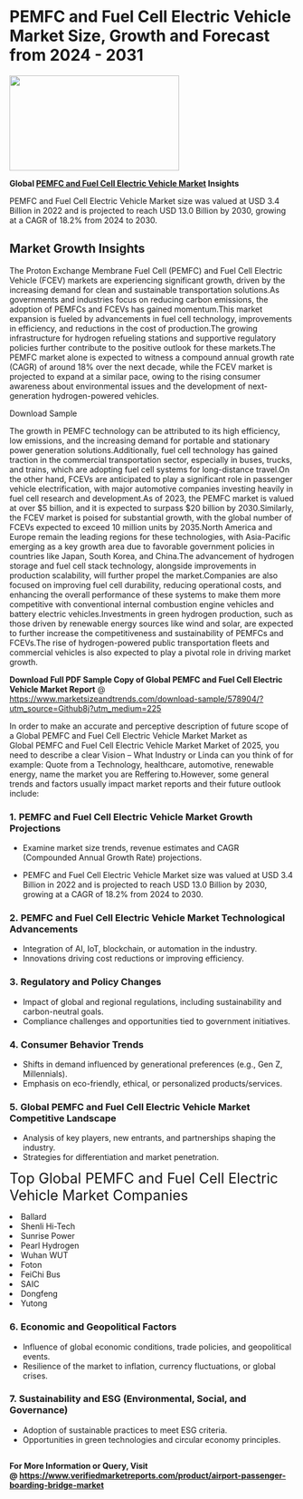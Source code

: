 <H1>PEMFC and Fuel Cell Electric Vehicle Market Size, Growth and Forecast from 2024 - 2031</H1><img class="aligncenter size-medium wp-image-584254" src="https://thirdeyenews.in/wp-content/uploads/2024/09/Global-Market-Research-300x168.jpeg" alt="" width="300" height="168" /><p><strong>Global&nbsp;<a href="https://www.marketsizeandtrends.com/download-sample/578904/?utm_source=Github8j?utm_medium=225">PEMFC and Fuel Cell Electric Vehicle Market</a> Insights</strong></p><p>PEMFC and Fuel Cell Electric Vehicle Market size was valued at USD 3.4 Billion in 2022 and is projected to reach USD 13.0 Billion by 2030, growing at a CAGR of 18.2% from 2024 to 2030.</p><p><h2>Market Growth Insights</h2> <p>The Proton Exchange Membrane Fuel Cell (PEMFC) and Fuel Cell Electric Vehicle (FCEV) markets are experiencing significant growth, driven by the increasing demand for clean and sustainable transportation solutions.As governments and industries focus on reducing carbon emissions, the adoption of PEMFCs and FCEVs has gained momentum.This market expansion is fueled by advancements in fuel cell technology, improvements in efficiency, and reductions in the cost of production.The growing infrastructure for hydrogen refueling stations and supportive regulatory policies further contribute to the positive outlook for these markets.The PEMFC market alone is expected to witness a compound annual growth rate (CAGR) of around 18% over the next decade, while the FCEV market is projected to expand at a similar pace, owing to the rising consumer awareness about environmental issues and the development of next-generation hydrogen-powered vehicles.</p> <p>Download Sample</p> <p>The growth in PEMFC technology can be attributed to its high efficiency, low emissions, and the increasing demand for portable and stationary power generation solutions.Additionally, fuel cell technology has gained traction in the commercial transportation sector, especially in buses, trucks, and trains, which are adopting fuel cell systems for long-distance travel.On the other hand, FCEVs are anticipated to play a significant role in passenger vehicle electrification, with major automotive companies investing heavily in fuel cell research and development.As of 2023, the PEMFC market is valued at over $5 billion, and it is expected to surpass $20 billion by 2030.Similarly, the FCEV market is poised for substantial growth, with the global number of FCEVs expected to exceed 10 million units by 2035.North America and Europe remain the leading regions for these technologies, with Asia-Pacific emerging as a key growth area due to favorable government policies in countries like Japan, South Korea, and China.The advancement of hydrogen storage and fuel cell stack technology, alongside improvements in production scalability, will further propel the market.Companies are also focused on improving fuel cell durability, reducing operational costs, and enhancing the overall performance of these systems to make them more competitive with conventional internal combustion engine vehicles and battery electric vehicles.Investments in green hydrogen production, such as those driven by renewable energy sources like wind and solar, are expected to further increase the competitiveness and sustainability of PEMFCs and FCEVs.The rise of hydrogen-powered public transportation fleets and commercial vehicles is also expected to play a pivotal role in driving market growth.<p></p><p><span class=""><strong>Download Full PDF Sample Copy of Global PEMFC and Fuel Cell Electric Vehicle Market Report</strong> @ <a href="https://www.marketsizeandtrends.com/download-sample/578904/?utm_source=Github8j?utm_medium=225" target="_blank">https://www.marketsizeandtrends.com/download-sample/578904/?utm_source=Github8j?utm_medium=225</a></span></p><p>In order to make an accurate and perceptive description of future scope of a Global&nbsp;PEMFC and Fuel Cell Electric Vehicle Market Market as Global&nbsp;PEMFC and Fuel Cell Electric Vehicle Market Market of 2025, you need to describe a clear Vision &ndash; What Industry or Linda can you think of for example: Quote from a Technology, healthcare, automotive, renewable energy, name the market you are Reffering to.However, some general trends and factors usually impact market reports and their future outlook include:</p><h3>1.&nbsp;<strong>PEMFC and Fuel Cell Electric Vehicle Market Growth Projections</strong></h3><ul><li>Examine market size trends, revenue estimates and CAGR (Compounded Annual Growth Rate) projections.</li><li><p>PEMFC and Fuel Cell Electric Vehicle Market size was valued at USD 3.4 Billion in 2022 and is projected to reach USD 13.0 Billion by 2030, growing at a CAGR of 18.2% from 2024 to 2030.</p></li></ul><h3>2.&nbsp;<strong>PEMFC and Fuel Cell Electric Vehicle Market Technological Advancements</strong></h3><ul><li>Integration of AI, IoT, blockchain, or automation in the industry.</li><li>Innovations driving cost reductions or improving efficiency.</li></ul><h3>3.&nbsp;<strong>Regulatory and Policy Changes</strong></h3><ul><li>Impact of global and regional regulations, including sustainability and carbon-neutral goals.</li><li>Compliance challenges and opportunities tied to government initiatives.</li></ul><h3>4.&nbsp;<strong>Consumer Behavior Trends</strong></h3><ul><li>Shifts in demand influenced by generational preferences (e.g., Gen Z, Millennials).</li><li>Emphasis on eco-friendly, ethical, or personalized products/services.</li></ul><h3>5.&nbsp;<strong>Global PEMFC and Fuel Cell Electric Vehicle Market Competitive Landscape</strong></h3><ul><li>Analysis of key players, new entrants, and partnerships shaping the industry.</li><li>Strategies for differentiation and market penetration.</li></ul><p data-pm-slice="1 1 []"><span style="color: inherit; font-family: inherit; font-size: 25px;">Top Global PEMFC and Fuel Cell Electric Vehicle Market Companies</span></p><div class="" data-test-id=""><p><li> Ballard</li><li> Shenli Hi-Tech</li><li> Sunrise Power</li><li> Pearl Hydrogen</li><li> Wuhan WUT</li><li> Foton</li><li> FeiChi Bus</li><li> SAIC</li><li> Dongfeng</li><li> Yutong</li></p></div><h3>6.&nbsp;<strong>Economic and Geopolitical Factors</strong></h3><ul><li>Influence of global economic conditions, trade policies, and geopolitical events.</li><li>Resilience of the market to inflation, currency fluctuations, or global crises.</li></ul><h3>7.&nbsp;<strong>Sustainability and ESG (Environmental, Social, and Governance)</strong></h3><ul><li>Adoption of sustainable practices to meet ESG criteria.</li><li>Opportunities in green technologies and circular economy principles.</li></ul><h2><strong style="font-size: 14px;">For More Information or Query, Visit @&nbsp;</strong><a style="background-color: #ffffff; font-size: 14px;" href="https://www.marketsizeandtrends.com/report/pemfc-and-fuel-cell-electric-vehicle-market/" target="_blank">https://www.verifiedmarketreports.com/product/airport-passenger-boarding-bridge-market</a></h2>